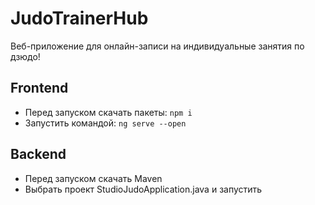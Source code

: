 # JudoTrainerHub
Веб-приложение для онлайн-записи на индивидуальные занятия по дзюдо!

## Frontend
- Перед запуском скачать пакеты: `npm i`
- Запустить командой: `ng serve --open`

## Backend
- Перед запуском скачать Maven
- Выбрать проект StudioJudoApplication.java и запустить
